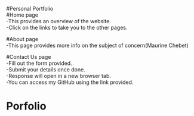 #Personal Portfolio <br>
#Home page<br>
-This provides an overview of the website.<br>
-Click on the links to take you to the other pages.

#About page<br>
-This page provides more info on the subject of concern(Maurine Chebet)

#Contact Us page<br>
-Fill out the form provided.<br>
-Submit your details once done.<br>
-Response will open in a new browser tab.<br>
-You can access my GitHub using the link provided.
# Porfolio
